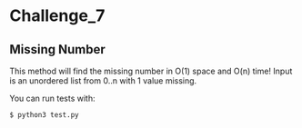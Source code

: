 # Challenge_7
## Missing Number
This method will find the missing number in O(1) space and O(n) time!
Input is an unordered list from 0..n with 1 value missing.

You can run tests with:
```
$ python3 test.py
```
